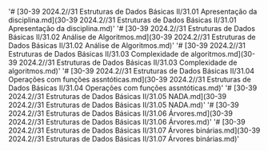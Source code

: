 
'# [30-39 2024.2//31 Estruturas de Dados Básicas II/31.01 Apresentação da disciplina.md](30-39 2024.2//31 Estruturas de Dados Básicas II/31.01 Apresentação da disciplina.md)'
'# [30-39 2024.2//31 Estruturas de Dados Básicas II/31.02 Análise de Algoritmos.md](30-39 2024.2//31 Estruturas de Dados Básicas II/31.02 Análise de Algoritmos.md)'
'# [30-39 2024.2//31 Estruturas de Dados Básicas II/31.03 Complexidade de algoritmos.md](30-39 2024.2//31 Estruturas de Dados Básicas II/31.03 Complexidade de algoritmos.md)'
'# [30-39 2024.2//31 Estruturas de Dados Básicas II/31.04 Operações com funções assntóticas.md](30-39 2024.2//31 Estruturas de Dados Básicas II/31.04 Operações com funções assntóticas.md)'
'# [30-39 2024.2//31 Estruturas de Dados Básicas II/31.05 NADA.md](30-39 2024.2//31 Estruturas de Dados Básicas II/31.05 NADA.md)'
'# [30-39 2024.2//31 Estruturas de Dados Básicas II/31.06 Árvores.md](30-39 2024.2//31 Estruturas de Dados Básicas II/31.06 Árvores.md)'
'# [30-39 2024.2//31 Estruturas de Dados Básicas II/31.07 Árvores binárias.md](30-39 2024.2//31 Estruturas de Dados Básicas II/31.07 Árvores binárias.md)'
